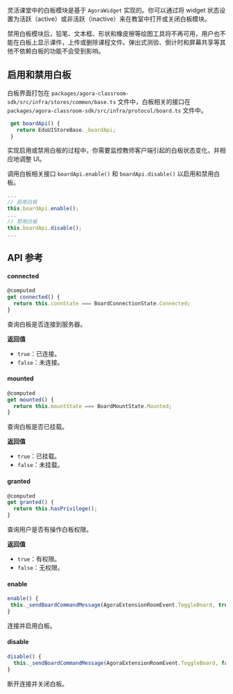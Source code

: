 灵活课堂中的白板模块是基于 `AgoraWidget` 实现的。你可以通过将 widget 状态设置为活跃（active）或非活跃（inactive）来在教室中打开或关闭白板模块。

禁用白板模块后，铅笔、文本框、形状和橡皮擦等绘图工具将不再可用，用户也不能在白板上显示课件，上传或删除课程文件。弹出式测验、倒计时和屏幕共享等其他不依赖白板的功能不会受到影响。

## 启用和禁用白板

白板界面打包在 `packages/agora-classroom-sdk/src/infra/stores/common/base.ts` 文件中，白板相关的接口在 `packages/agora-classroom-sdk/src/infra/protocol/board.ts` 文件中。

```typescript
 get boardApi() {
   return EduUIStoreBase._boardApi;
 }
```

实现启用或禁用白板的过程中，你需要监控教师客户端引起的白板状态变化，并相应地调整 UI。 

调用白板相关接口 `boardApi.enable()` 和 `boardApi.disable()` 以启用和禁用白板。 

```typescript
...
// 启用白板
this.boardApi.enable();
...
// 禁用白板
this.boardApi.disable();
...
```

## API 参考

#### connected

```typescript
@computed
get connected() {
  return this.connState === BoardConnectionState.Connected;
}
```

查询白板是否连接到服务器。

**返回值**

- `true`：已连接。
- `false`：未连接。

#### mounted

```typescript
@computed
get mounted() {
  return this.mountState === BoardMountState.Mounted;
}
```

查询白板是否已挂载。

**返回值**

- `true`：已挂载。
- `false`：未挂载。

#### granted

```typescript
@computed
get granted() {
  return this.hasPrivilege();
}
```

查询用户是否有操作白板权限。

**返回值**

- `true`：有权限。
- `false`：无权限。
 
 #### enable

 ```typescript
enable() {
  this._sendBoardCommandMessage(AgoraExtensionRoomEvent.ToggleBoard, true);
}
```

连接并启用白板。

#### disable

```typescript
disable() {
  this._sendBoardCommandMessage(AgoraExtensionRoomEvent.ToggleBoard, false);
}
```

断开连接并关闭白板。

